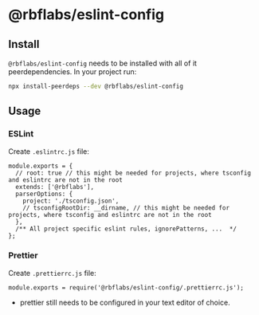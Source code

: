 # @rbflabs/eslint-config

## Install

`@rbflabs/eslint-config` needs to be installed with all of it peerdependencies. In your project run:

```sh
npx install-peerdeps --dev @rbflabs/eslint-config
```

## Usage

### ESLint

Create `.eslintrc.js` file:

```tsx
module.exports = {
  // root: true // this might be needed for projects, where tsconfig and eslintrc are not in the root
  extends: ['@rbflabs'],
  parserOptions: {
    project: './tsconfig.json',
    // tsconfigRootDir: __dirname, // this might be needed for projects, where tsconfig and eslintrc are not in the root
  },
  /** All project specific eslint rules, ignorePatterns, ...  */
};
```

### Prettier

Create `.prettierrc.js` file:

```tsx
module.exports = require('@rbflabs/eslint-config/.prettierrc.js');
```

- prettier still needs to be configured in your text editor of choice.
